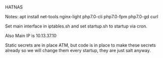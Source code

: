 HATNAS

Notes: apt install net-tools nginx-light php7.0-cli php7.0-fpm php7.0-gd curl

Set main interface in iptables.sh and set startup.sh to startup via cron.

Also Main IP is 10.13.37.10

Static secrets are in place ATM, but code is in place to make these secrets already so we will change them every startup, they are just salt anyway.

